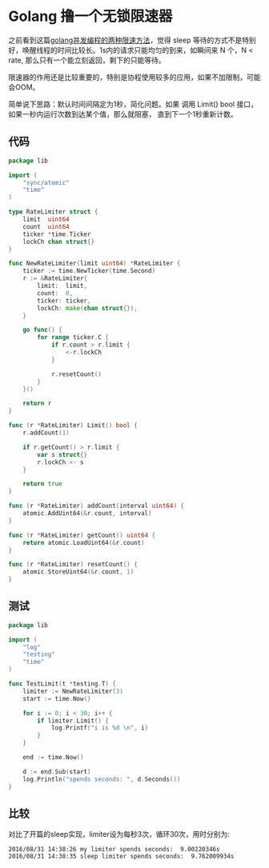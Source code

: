 # Golang 撸一个无锁限速器

之前看到这篇[golang并发编程的两种限速方法](https://segmentfault.com/a/1190000005944664)，觉得 sleep 等待的方式不是特别好，唤醒线程的时间比较长。1s内的请求只能均匀的到来，如瞬间来 N 个，N < rate, 那么只有一个能立刻返回，剩下的只能等待。

限速器的作用还是比较重要的，特别是协程使用较多的应用，如果不加限制，可能会OOM。

简单说下思路：默认时间间隔定为1秒，简化问题。如果 调用 Limit() bool 接口，如果一秒内运行次数到达某个值，那么就阻塞， 直到下一个1秒重新计数。

## 代码

```go
package lib

import (
    "sync/atomic"
    "time"
)

type RateLimiter struct {
    limit  uint64
    count  uint64
    ticker *time.Ticker
    lockCh chan struct{}
}

func NewRateLimiter(limit uint64) *RateLimiter {
    ticker := time.NewTicker(time.Second)
    r := &RateLimiter{
        limit:  limit,
        count:  0,
        ticker: ticker,
        lockCh: make(chan struct{}),
    }

    go func() {
        for range ticker.C {
            if r.count > r.limit {
                <-r.lockCh
            }

            r.resetCount()
        }
    }()

    return r
}

func (r *RateLimiter) Limit() bool {
    r.addCount(1)

    if r.getCount() > r.limit {
        var s struct{}
        r.lockCh <- s
    }

    return true
}

func (r *RateLimiter) addCount(interval uint64) {
    atomic.AddUint64(&r.count, interval)
}

func (r *RateLimiter) getCount() uint64 {
    return atomic.LoadUint64(&r.count)
}

func (r *RateLimiter) resetCount() {
    atomic.StoreUint64(&r.count, 1)
}


```

## 测试

```go
package lib

import (
    "log"
    "testing"
    "time"
)

func TestLimit(t *testing.T) {
    limiter := NewRateLimiter(3)
    start := time.Now()

    for i := 0; i < 30; i++ {
        if limiter.Limit() {
            log.Printf("i is %d \n", i)
        }
    }

    end := time.Now()

    d := end.Sub(start)
    log.Println("spends seconds: ", d.Seconds())
}

```

## 比较

对比了开篇的sleep实现，limiter设为每秒3次，循环30次，用时分别为:

```
2016/08/31 14:38:26 my limiter spends seconds:  9.00220346s
2016/08/31 14:38:35 sleep limiter spends seconds:  9.762009934s
```

